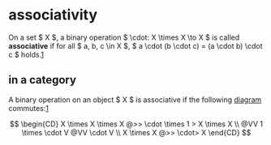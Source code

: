 # associativity

On a set $ X $, a binary operation $ \cdot: X \times X \to X $ is called
**associative** if for all $ a, b, c \in X $, $ a \cdot (b \cdot c) = (a \cdot
b) \cdot c $ holds.[1]

## in a category

A binary operation on an object $ X $ is associative if the following
[diagram](/math/category-theory/diagram.md) commutes:[1]

$$
\begin{CD}
X \times X \times X @>> \cdot \times 1 > X \times X \\
@VV 1 \times \cdot V @VV \cdot V \\
X \times X @>> \cdot> X
\end{CD}
$$

[1]: https://en.wikipedia.org/wiki/Associative_property
